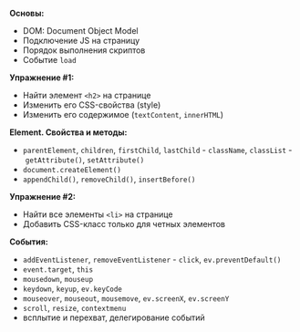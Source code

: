 **Основы:**

- DOM: Document Object Model
- Подключение JS на страницу
- Порядок выполнения скриптов
- Событие `load`

**Упражнение #1:**

- Найти элемент `<h2>` на странице
- Изменить его CSS-свойства (style)
- Изменить его содержимое (`textContent`, `innerHTML`)

**Element. Свойства и методы:**

- `parentElement`, `children`, `firstChild`, `lastChild`
- `className`, `classList`
- `getAttribute()`, `setAttribute()`
- `document.createElement()`
- `appendChild()`, `removeChild()`, `insertBefore()`

**Упражнение #2:**

- Найти все элементы `<li>` на странице
- Добавить CSS-класс только для четных элементов

**События:**

- `addEventListener`, `removeEventListener`
- `click`, `ev.preventDefault()`
- `event.target`, `this`
- `mousedown`, `mouseup`
- `keydown`, `keyup`, `ev.keyCode`
- `mouseover`, `mouseout`, `mousemove`, `ev.screenX`, `ev.screenY`
- `scroll`, `resize`, `contextmenu`
- всплытие и перехват, делегирование событий
